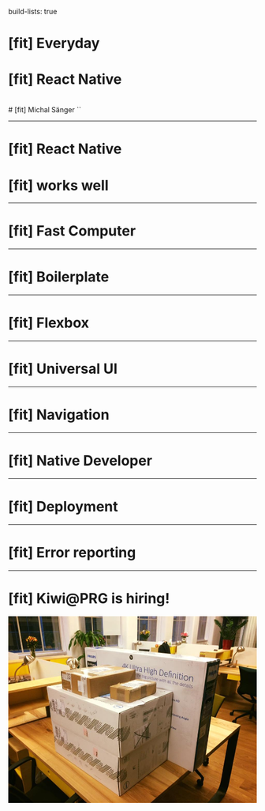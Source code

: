 build-lists: true

# [fit] Everyday
# [fit] React Native
<br>
# [fit] Michal Sänger `<michal.sanger@kiwi.com>`

---

# [fit] React Native
# [fit] works well

---

# [fit] Fast Computer

---

# [fit] Boilerplate

---

# [fit] Flexbox

---

# [fit] Universal UI

---

# [fit] Navigation

---

# [fit] Native Developer


---

# [fit] Deployment

---

# [fit] Error reporting

---

# [fit] Kiwi@PRG is hiring!
![](kiwi-prague-start.jpg)
